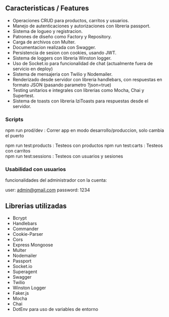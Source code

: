 ## Caracteristicas / Features 

  -  Operaciones CRUD para productos, carritos y usuarios.
  -  Manejo de autenticaciones y autorizaciones con libreria passport.
  -  Sistema de logueo y registracion.
  -  Patrones de diseño como Factory y Repository.
  -  Carga de archivos con Multer. 
  -  Documentacion realizada con Swagger.
  -  Persistencia de sesion con cookies, usando JWT.
  -  Sistema de loggers con libreria Winston logger.
  -  Uso de Socket.io para funcionalidad de chat (actualmente fuera de servicio en deploy)
  -  Sistema de mensajeria con Twilio y Nodemailer.
  -  Renderizado desde servidor con libreria handlebars, con respuestas en formato JSON (pasando parametro ?json=true)
  -  Testing unitarios e integrales con librerias como Mocha, Chai y Supertest.
  -  Sistema de toasts con libreria IziToasts para respuestas desde el servidor.


### Scripts

npm run prod/dev : Correr app en modo desarrollo/produccion, solo cambia el puerto

npm run test:products   : Testeos con productos
npm run test:carts      : Testeos con carritos  
npm run test:sessions   : Testeos con usuarios y sesiones       

### Usabilidad con usuarios 

funcionalidades del administrador con la cuenta: 

user: admin@gmail.com
password: 1234

## Librerias utilizadas

 - Bcrypt 
 - Handlebars 
 - Commander 
 - Cookie-Parser
 - Cors
 - Express Mongoose 
 - Multer 
 - Nodemailer 
 - Passport
 - Socket.io 
 - Superagent
 - Swagger 
 - Twilio 
 - Winston Logger
 - Faker.js 
 - Mocha 
 - Chai 
 - DotEnv para uso de variables de entorno 